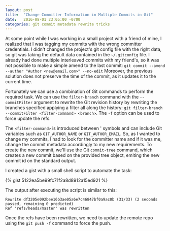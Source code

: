 ```yaml
---
layout: post
title:  "Change Committer Information in Multiple Commits in Git"
date:   2016-08-01 23:05:00 -0700
categories: git commit metadata rewrite tricks
---
```


At some point while I was working in a small project with a friend of mine, I realized that I was tagging my commits with
the wrong committer credentials. I didn't changed the project's git config file with the right data, so git was taking
the default data contained in the `~/.gitconfig` file. I already had done multiple interleaved commits with my
friend's, so it was not possible to make a simple amend to the last commit: `git commit --amend --author "Author <new@email.com>" --no-edit`
Moreover, the previous solution does not preserve the time of the commit, as it updates it to the current time.

Fortunately we can use a combination of Git commands to perform the required task. We can use the `filter-branch` command 
with the `--commitFilter` argument to rewrite the Git revision history by rewriting the branches specified applying a
filter all along the history: `git filter-branch --commitFilter <filter-command> <branch>`. The `-f` option can be 
used to force update the refs.

The `<filter-command>` is introduced between ' symbols and can include Git variables such as `GIT_AUTHOR_NAME` or 
`GIT_AUTHOR_EMAIL`. So, as I wanted to change my commits, I had to look for the committer name and if it was me, change
the commit metadata accordingly to my new requirements. To create the new commit, we'll use the Git `commit-tree`
command, which creates a new commit based on the provided tree object, emiting the new commit id on the standard output.

I created a gist with a small shell script to automate the task:

{% gist 5122ea5be99fc71f2a8d8912a15ed921 %}

The output after executing the script is similar to this:

```
Rewrite df3205e092bee16b3ae05a6e7c46847bf0a9ac0b (31/33) (2 seconds passed, remaining 0 predicted)
Ref 'refs/heads/master' was rewritten
```

Once the refs have been rewritten, we need to update the remote repo using the `git push -f` command to force the push.